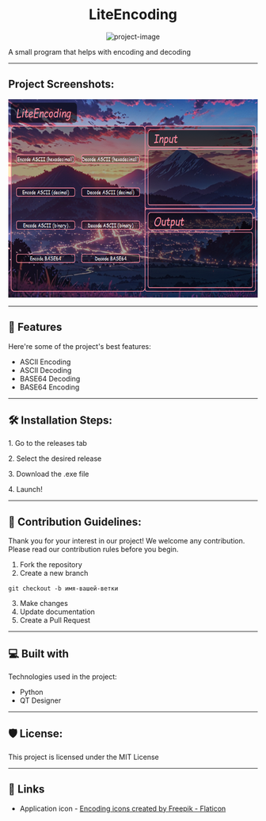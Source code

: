 <h1 align="center" id="title">LiteEncoding</h1>

<p align="center"><img src="https://cdn-icons-png.flaticon.com/512/7109/7109735.png" alt="project-image" height=130px></p>

<p id="description">A small program that helps with encoding and decoding</p>

________

<h2>Project Screenshots:</h2>
<img src="https://github.com/Timurkaaaaaaa/LiteEncoding/blob/master/docs/screenshot.png?raw=true" alt="project-screenshot" height=400px>

________  
  
<h2>🧐 Features</h2>

Here're some of the project's best features:

*   ASCII Encoding
*   ASCII Decoding
*   BASE64 Decoding
*   BASE64 Encoding

________

<h2>🛠️ Installation Steps:</h2>

<p>1. Go to the releases tab</p>

<p>2. Select the desired release</p>

<p>3. Download the .exe file</p>

<p>4. Launch!</p>

________________

<h2>🍰 Contribution Guidelines:</h2>

Thank you for your interest in our project! We welcome any contribution. Please read our contribution rules before you begin.

1. Fork the repository
2. Create a new branch
```git
git checkout -b имя-вашей-ветки
```
3. Make changes
4. Update documentation
5. Create a Pull Request
________
  
  
<h2>💻 Built with</h2>

Technologies used in the project:

*   Python
*   QT Designer
  
________

<h2>🛡️ License:</h2>

This project is licensed under the MIT License
  
________

<h2>🔗 Links</h2>

- Application icon - <a href="https://www.flaticon.com/free-icons/encoding" title="encoding icons">Encoding icons created by Freepik - Flaticon</a>
